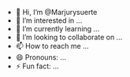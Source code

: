 - 👋 Hi, I’m @Marjurysuerte
- 👀 I’m interested in ...
- 🌱 I’m currently learning ...
- 💞️ I’m looking to collaborate on ...
- 📫 How to reach me ...
- 😄 Pronouns: ...
- ⚡ Fun fact: ...

<!---
Marjurysuerte/Marjurysuerte is a ✨ special ✨ repository because its `README.md` (this file) appears on your GitHub profile.
You can click the Preview link to take a look at your changes.
--->
